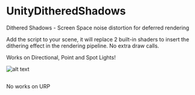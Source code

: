 # UnityDitheredShadows
Dithered Shadows - Screen Space noise distortion for deferred rendering

Add the script to your scene, it will replace 2 built-in shaders to insert the dithering effect in the rendering pipeline. No extra draw calls.

Works on Directional, Point and Spot Lights!

![alt text](https://s17.postimg.cc/y051irk2n/dithered.jpg)

##
No works on URP
